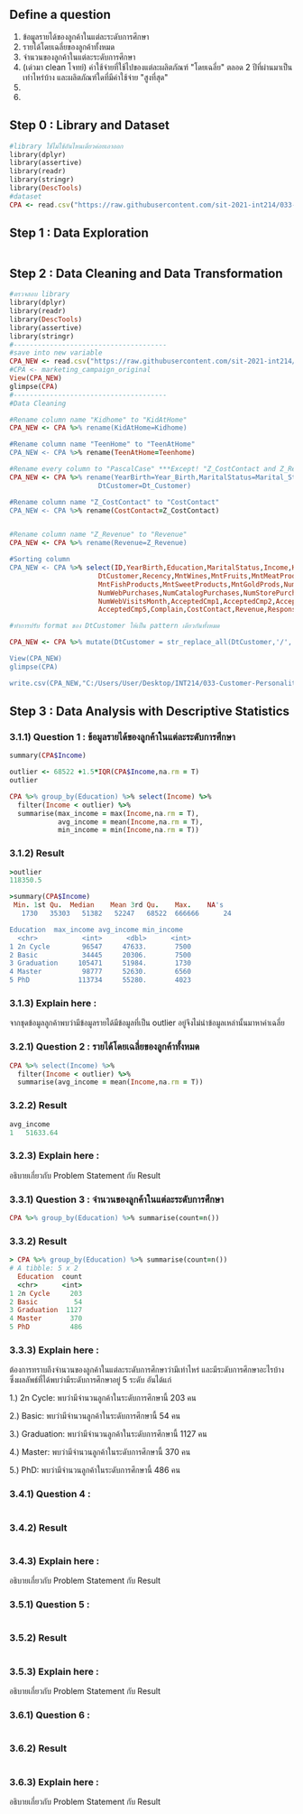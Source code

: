 ## Define a question

1. ข้อมูลรายได้ของลูกค้าในแต่ละระดับการศึกษา
2. รายได้โดยเฉลี่ยของลูกค้าทั้งหมด
3. จำนวนของลูกค้าในแต่ละระดับการศึกษา
4. (เด่วมา clean โจทย์) ค่าใช้จ่ายที่ใช้ไปของแต่ละผลิตภัณฑ์ "โดยเฉลี่ย" ตลอด 2 ปีที่ผ่านมาเป็นเท่าไหร่บ้าง และผลิตภัณฑ์ใดที่มีค่าใช้จ่าย "สูงที่สุด" 
5.
6.


## Step 0 : Library and Dataset

```ruby
#library ใช้ไม่ใช้อันไหนเดี๋ยวค่อยเอาออก
library(dplyr)
library(assertive)
library(readr)
library(stringr)
library(DescTools)
#dataset
CPA <- read.csv("https://raw.githubusercontent.com/sit-2021-int214/033-Customer-Personality-Analysis/main/midterm_assignment/CPA_cleaned.csv")
```
## Step 1 : Data Exploration
```ruby
```
## Step 2 : Data Cleaning and Data Transformation

```ruby
#ตรวจสอบ library
library(dplyr)
library(readr)
library(DescTools)
library(assertive)
library(stringr)
#--------------------------------------
#save into new variable
CPA_NEW <- read.csv("https://raw.githubusercontent.com/sit-2021-int214/033-Customer-Personality-Analysis/main/midterm_assignment/CPA_original.csv")
#CPA <- marketing_campaign_original
View(CPA_NEW)
glimpse(CPA)
#--------------------------------------
#Data Cleaning

#Rename column name "Kidhome" to "KidAtHome"
CPA_NEW <- CPA %>% rename(KidAtHome=Kidhome)

#Rename column name "TeenHome" to "TeenAtHome"
CPA_NEW <- CPA %>% rename(TeenAtHome=Teenhome)

#Rename every column to "PascalCase" ***Except! "Z_CostContact and Z_Revenue"
CPA_NEW <- CPA %>% rename(YearBirth=Year_Birth,MaritalStatus=Marital_Status,
                      DtCustomer=Dt_Customer)

#Rename column name "Z_CostContact" to "CostContact"
CPA_NEW <- CPA %>% rename(CostContact=Z_CostContact)


#Rename column name "Z_Revenue" to "Revenue"
CPA_NEW <- CPA %>% rename(Revenue=Z_Revenue)

#Sorting column
CPA_NEW <- CPA %>% select(ID,YearBirth,Education,MaritalStatus,Income,KidAtHome,TeenAtHome,
                      DtCustomer,Recency,MntWines,MntFruits,MntMeatProducts,
                      MntFishProducts,MntSweetProducts,MntGoldProds,NumDealsPurchases,
                      NumWebPurchases,NumCatalogPurchases,NumStorePurchases,
                      NumWebVisitsMonth,AcceptedCmp1,AcceptedCmp2,AcceptedCmp3,AcceptedCmp4,
                      AcceptedCmp5,Complain,CostContact,Revenue,Response)

#ทำการปรับ format ของ DtCustomer ให้เป็น pattern เดียวกันทั้งหมด

CPA_NEW <- CPA %>% mutate(DtCustomer = str_replace_all(DtCustomer,'/','-'))

View(CPA_NEW)
glimpse(CPA)

write.csv(CPA_NEW,"C:/Users/User/Desktop/INT214/033-Customer-Personality-Analysis/midterm_assignment/CPA_cleaned.csv",row.names = F)
```
## Step 3 : Data Analysis with Descriptive Statistics
### 3.1.1) Question 1 : ข้อมูลรายได้ของลูกค้าในแต่ละระดับการศึกษา 

```ruby
summary(CPA$Income)

outlier <- 68522 +1.5*IQR(CPA$Income,na.rm = T)
outlier

CPA %>% group_by(Education) %>% select(Income) %>% 
  filter(Income < outlier) %>%
  summarise(max_income = max(Income,na.rm = T),
            avg_income = mean(Income,na.rm = T),
            min_income = min(Income,na.rm = T))
```

###  3.1.2) Result

```ruby
>outlier
118350.5

>summary(CPA$Income)
 Min. 1st Qu.  Median    Mean 3rd Qu.    Max.    NA's 
   1730   35303   51382   52247   68522  666666      24 

Education  max_income avg_income min_income
  <chr>           <int>      <dbl>      <int>
1 2n Cycle        96547     47633.       7500
2 Basic           34445     20306.       7500
3 Graduation     105471     51984.       1730
4 Master          98777     52630.       6560
5 PhD            113734     55280.       4023
```

### 3.1.3) Explain here :
จากชุดข้อมูลลูกค้าพบว่ามีข้อมูลรายได้มีข้อมูลที่เป็น outlier อยู่จึงไม่นำข้อมูลเหล่านั้นมาหาค่าเฉลี่ย

### 3.2.1) Question 2 : รายได้โดยเฉลี่ยของลูกค้าทั้งหมด

```ruby
CPA %>% select(Income) %>% 
  filter(Income < outlier) %>%
  summarise(avg_income = mean(Income,na.rm = T))            

```

### 3.2.2) Result

```ruby
avg_income
1   51633.64
```
### 3.2.3) Explain here :
อธิบายเกี่ยวกับ Problem Statement กับ Result

### 3.3.1) Question 3 : จำนวนของลูกค้าในแต่ละระดับการศึกษา

```ruby
CPA %>% group_by(Education) %>% summarise(count=n())
```

### 3.3.2) Result

```ruby
> CPA %>% group_by(Education) %>% summarise(count=n())
# A tibble: 5 x 2
  Education  count
  <chr>      <int>
1 2n Cycle     203
2 Basic         54
3 Graduation  1127
4 Master       370
5 PhD          486
```
### 3.3.3) Explain here :
ต้องการทราบถึงจำนวนของลูกค้าในแต่ละระดับการศึกษาว่ามีเท่าไหร่ และมีระดับการศึกษาอะไรบ้าง ซึ่งผลลัพธ์ที่ได้พบว่ามีระดับการศึกษาอยู่ 5 ระดับ อันได้แก่

1.) 2n Cycle: พบว่ามีจำนวนลูกค้าในระดับการศึกษานี้    203 คน

2.) Basic: พบว่ามีจำนวนลูกค้าในระดับการศึกษานี้        54 คน

3.) Graduation: พบว่ามีจำนวนลูกค้าในระดับการศึกษานี้ 1127 คน

4.) Master: พบว่ามีจำนวนลูกค้าในระดับการศึกษานี้      370 คน

5.) PhD: พบว่ามีจำนวนลูกค้าในระดับการศึกษานี้         486 คน


### 3.4.1) Question 4 : 

```ruby

```

### 3.4.2) Result

```ruby

```

### 3.4.3) Explain here :
อธิบายเกี่ยวกับ Problem Statement กับ Result

### 3.5.1) Question 5 : 

```ruby

```

### 3.5.2) Result

```ruby

```
### 3.5.3) Explain here :
อธิบายเกี่ยวกับ Problem Statement กับ Result  

### 3.6.1) Question 6 : 

```ruby

```

### 3.6.2) Result

```ruby

```
### 3.6.3) Explain here :
อธิบายเกี่ยวกับ Problem Statement กับ Result  

